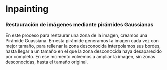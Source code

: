 # Inpainting
### Restauración de imágenes mediante pirámides Gaussianas

En este proceso para restaurar una zona de la imagen, creamos una Pirámide Guassiana. En esta pirámide generamos la imagen cada vez con mejor tamaño, para rellenar la zona desconocida interpolamos sus bordes, hasta llegar a un tamaño en el que la zona desconocida haya desaparecido por completo. En ese momento volvemos a ampliar la imagen, sin zonas desconocidas, hasta el tamaño original. 
